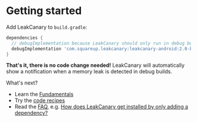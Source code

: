 # Getting started

Add LeakCanary to `build.gradle`:

```groovy
dependencies {
  // debugImplementation because LeakCanary should only run in debug builds.
  debugImplementation 'com.squareup.leakcanary:leakcanary-android:2.0-beta-1'
}
```

**That's it, there is no code change needed!** LeakCanary will automatically show a notification when a memory leak is detected in debug builds.

What's next?

* Learn the [Fundamentals](fundamentals.md)
* Try the [code recipes](recipes.md)
* Read the [FAQ](faq.md), e.g. [How does LeakCanary get installed by only adding a dependency?](faq.md#how-does-leakcanary-get-installed-by-only-adding-a-dependency)
